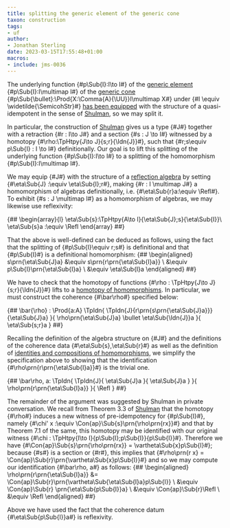 ```yaml
---
title: splitting the generic element of the generic cone
taxon: construction
tags:
- uf
author:
- Jonathan Sterling
date: 2023-03-15T17:55:48+01:00
macros:
- include: jms-0036
---
```


The underlying function {#p\Sub{I}:I\to I#} of the [generic element](jms-0041) {#p\Sub{I}:I\multimap I#} of the [generic cone](jms-0041) {#p\Sub{\bullet}:\Prod{X:\Comma{A}{\UU}}I\multimap X#} under {#I \equiv \widetilde{\SemicohStr}#} [has been equipped](jms-0042) with the structure of a quasi-idempotent in the sense of [Shulman](shulman-2016), so we may split it.

In particular, the construction of [Shulman](shulman-2016) gives us a type {#J#} together with a retraction {#r : I\to J#} and a section {#s : J \to I#} witnessed by a homotopy {#\rho:\TpHtpy{J\to J}{s;r}{\Idn{J}}#}, such that {#r;s\equiv p\Sub{I} : I \to I#} definitionally. Our goal is to lift this splitting of the underlying function {#p\Sub{I}:I\to I#} to a splitting of the homomorphism {#p\Sub{I}:I\multimap I#}.

We may equip {#J#} with the structure of a [reflection algebra](jms-003O) by setting {#\eta\Sub{J} :\equiv \eta\Sub{I};r#}, making {#r : I \multimap J#} a homomorphism of algebras definitionally, i.e. {#\eta\Sub{r}a:\equiv \Refl#}. To exhibit {#s : J \multimap I#} as a homomorphism of algebras, we may likewise use reflexivity:

{##
  \begin{array}{l}
    \eta\Sub{s}:\TpHtpy{A\to I}{\eta\Sub{J};s}{\eta\Sub{I}}\\
    \eta\Sub{s}a :\equiv \Refl
  \end{array}
##}

That the above is well-defined can be deduced as follows, using the fact that the splitting of {#p\Sub{I}\equiv r;s#} is definitional and that {#p\Sub{I}#} is a definitional homomorphism:
{##
  \begin{aligned}
    s\prn{\eta\Sub{J}a} &\equiv s\prn{r\prn{\eta\Sub{I}a}}
    \\
    &\equiv p\Sub{I}\prn{\eta\Sub{I}a}
    \\
    &\equiv \eta\Sub{I}a
  \end{aligned}
##}


We have to check that the homotopy of functions {#\rho : \TpHtpy{J\to J}{s;r}{\Idn{J}}#} lifts to a [homotopy of homomorphisms](jms-003X). In particular, we must construct the coherence {#\bar\rho#} specified below:

{##
  \bar{\rho} : 
  \Prod{a:A}
  \TpIdn{
    \TpIdn{J}{r\prn{s\prn{\eta\Sub{J}a}}}{\eta\Sub{J}a}
  }{
    \rho\prn{\eta\Sub{J}a} \bullet \eta\Sub{\Idn{J}}a 
  }{
    \eta\Sub{s;r}a
  }
##}

Recalling the definition of the algebra structure on {#J#} and the definitions of the coherence data {#\eta\Sub{s},\eta\Sub{r}#} as well as the definition of [identities and compositions of homomorphisms](jms-0043), we simplify the specification above to showing that the identification {#\rho\prn{r\prn{\eta\Sub{I}a}}#} is the trivial one.

{##
  \bar\rho\, a:
  \TpIdn{
    \TpIdn{J}{
      \eta\Sub{J}a
    }{
      \eta\Sub{J}a
    }
  }{
    \rho\prn{r\prn{\eta\Sub{I}a}} 
  }{
    \Refl
  }
##}

The remainder of the argument was suggested by Shulman in private conversation. We recall from Theorem 3.3 of [Shulman](shulman-2016) that the homotopy {#\rho#} induces a new witness of pre-idempotency for {#p\Sub{I}#}, namely {#\chi' x :\equiv \Con{ap}\Sub{s}\prn{\rho\prn{rx}}#} and that by Theorem 7.1 of the same, this homotopy may be identified with our original witness {#\chi : \TpHtpy{I\to I}{p\Sub{I};p\Sub{I}}{p\Sub{I}}#}. Therefore we have {#\Con{ap}\Sub{s}\prn{\rho\prn{rx}} = \vartheta\Sub{x}p\Sub{I}#}; because {#s#} is a section or {#r#}, this implies that {#\rho\prn{r x} = \Con{ap}\Sub{r}\prn{\vartheta\Sub{x}p\Sub{I}}#} and so we may compute our identification {#\bar\rho\, a#} as follows:
{##
  \begin{aligned}
    \rho\prn{r\prn{\eta\Sub{I}a}}
    &= \Con{ap}\Sub{r}\prn{\vartheta\Sub{\eta\Sub{I}a}p\Sub{I}}
    \\
    &\equiv \Con{ap}\Sub{r} \prn{\eta\Sub{p\Sub{I}}a}
    \\
    &\equiv \Con{ap}\Sub{r}\Refl
    \\
    &\equiv \Refl
  \end{aligned}
##}

Above we have used the fact that the coherence datum {#\eta\Sub{p\Sub{I}}a#} is reflexivity.
